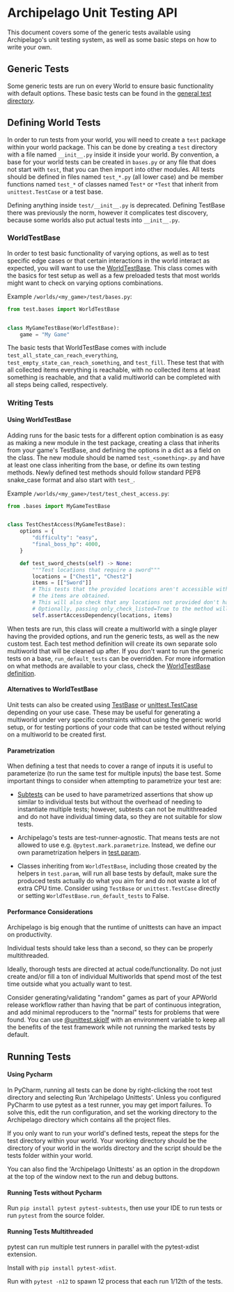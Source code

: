 # Archipelago Unit Testing API

This document covers some of the generic tests available using Archipelago's unit testing system, as well as some basic
steps on how to write your own.

## Generic Tests

Some generic tests are run on every World to ensure basic functionality with default options. These basic tests can be
found in the [general test directory](/test/general).

## Defining World Tests

In order to run tests from your world, you will need to create a `test` package within your world package. This can be
done by creating a `test` directory with a file named `__init__.py` inside it inside your world. By convention, a base
for your world tests can be created in `bases.py` or any file that does not start with `test`, that you can then import
into other modules. All tests should be defined in files named `test_*.py` (all lower case) and be member functions
named `test_*` of classes named `Test*` or `*Test` that inherit from `unittest.TestCase` or a test base.

Defining anything inside `test/__init__.py` is deprecated. Defining TestBase there was previously the norm, however
it complicates test discovery, because some worlds also put actual tests into `__init__.py`.

### WorldTestBase

In order to test basic functionality of varying options, as well as to test specific edge cases or that certain
interactions in the world interact as expected, you will want to use the [WorldTestBase](/test/bases.py). This class
comes with the basics for test setup as well as a few preloaded tests that most worlds might want to check on varying
options combinations.

Example `/worlds/<my_game>/test/bases.py`:

```python
from test.bases import WorldTestBase


class MyGameTestBase(WorldTestBase):
    game = "My Game"
```

The basic tests that WorldTestBase comes with include `test_all_state_can_reach_everything`,
`test_empty_state_can_reach_something`, and `test_fill`. These test that with all collected items everything is
reachable, with no collected items at least something is reachable, and that a valid multiworld can be completed with
all steps being called, respectively.

### Writing Tests

#### Using WorldTestBase

Adding runs for the basic tests for a different option combination is as easy as making a new module in the test
package, creating a class that inherits from your game's TestBase, and defining the options in a dict as a field on the
class. The new module should be named `test_<something>.py` and have at least one class inheriting from the base, or
define its own testing methods. Newly defined test methods should follow standard PEP8 snake_case format and also start
with `test_`.

Example `/worlds/<my_game>/test/test_chest_access.py`:

```python
from .bases import MyGameTestBase


class TestChestAccess(MyGameTestBase):
    options = {
        "difficulty": "easy",
        "final_boss_hp": 4000,
    }

    def test_sword_chests(self) -> None:
        """Test locations that require a sword"""
        locations = ["Chest1", "Chest2"]
        items = [["Sword"]]
        # This tests that the provided locations aren't accessible without the provided items, but can be accessed once
        # the items are obtained.
        # This will also check that any locations not provided don't have the same dependency requirement.
        # Optionally, passing only_check_listed=True to the method will only check the locations provided.
        self.assertAccessDependency(locations, items)
```

When tests are run, this class will create a multiworld with a single player having the provided options, and run the
generic tests, as well as the new custom test. Each test method definition will create its own separate solo multiworld
that will be cleaned up after. If you don't want to run the generic tests on a base, `run_default_tests` can be
overridden. For more information on what methods are available to your class, check the
[WorldTestBase definition](/test/bases.py#L106).

#### Alternatives to WorldTestBase

Unit tests can also be created using [TestBase](/test/bases.py#L16) or
[unittest.TestCase](https://docs.python.org/3/library/unittest.html#unittest.TestCase) depending on your use case. These
may be useful for generating a multiworld under very specific constraints without using the generic world setup, or for
testing portions of your code that can be tested without relying on a multiworld to be created first.

#### Parametrization

When defining a test that needs to cover a range of inputs it is useful to parameterize (to run the same test
for multiple inputs) the base test. Some important things to consider when attempting to parametrize your test are:

* [Subtests](https://docs.python.org/3/library/unittest.html#distinguishing-test-iterations-using-subtests)
  can be used to have parametrized assertions that show up similar to individual tests but without the overhead
  of needing to instantiate multiple tests; however, subtests can not be multithreaded and do not have individual
  timing data, so they are not suitable for slow tests.

* Archipelago's tests are test-runner-agnostic. That means tests are not allowed to use e.g. `@pytest.mark.parametrize`.
  Instead, we define our own parametrization helpers in [test.param](/test/param.py).

* Classes inheriting from `WorldTestBase`, including those created by the helpers in `test.param`, will run all
  base tests by default, make sure the produced tests actually do what you aim for and do not waste a lot of
  extra CPU time. Consider using `TestBase` or `unittest.TestCase` directly
  or setting `WorldTestBase.run_default_tests` to False.

#### Performance Considerations

Archipelago is big enough that the runtime of unittests can have an impact on productivity.

Individual tests should take less than a second, so they can be properly multithreaded.

Ideally, thorough tests are directed at actual code/functionality. Do not just create and/or fill a ton of individual
Multiworlds that spend most of the test time outside what you actually want to test.

Consider generating/validating "random" games as part of your APWorld release workflow rather than having that be part
of continuous integration, and add minimal reproducers to the "normal" tests for problems that were found.
You can use [@unittest.skipIf](https://docs.python.org/3/library/unittest.html#unittest.skipIf) with an environment
variable to keep all the benefits of the test framework while not running the marked tests by default.

## Running Tests

#### Using Pycharm

In PyCharm, running all tests can be done by right-clicking the root test directory and selecting Run 'Archipelago Unittests'. 
Unless you configured PyCharm to use pytest as a test runner, you may get import failures. To solve this, edit the run configuration, 
and set the working directory to the Archipelago directory which contains all the project files. 

If you only want to run your world's defined tests, repeat the steps for the test directory within your world.
Your working directory should be the directory of your world in the worlds directory and the script should be the 
tests folder within your world.

You can also find the 'Archipelago Unittests' as an option in the dropdown at the top of the window
next to the run and debug buttons.

#### Running Tests without Pycharm

Run `pip install pytest pytest-subtests`, then use your IDE to run tests or run `pytest` from the source folder.

#### Running Tests Multithreaded

pytest can run multiple test runners in parallel with the pytest-xdist extension.

Install with `pip install pytest-xdist`.

Run with `pytest -n12` to spawn 12 process that each run 1/12th of the tests.
